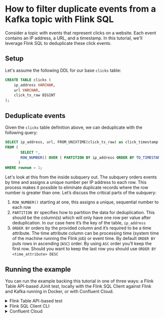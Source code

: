 # How to filter duplicate events from a Kafka topic with Flink SQL

Consider a topic with events that represent clicks on a website. Each event contains an IP address, a URL, and a timestamp.
In this tutorial, we'll leverage Flink SQL to deduplicate these click events.

## Setup

Let's assume the following DDL for our base `clicks` table:

```sql
CREATE TABLE clicks (
    ip_address VARCHAR,
    url VARCHAR,
    click_ts_raw BIGINT
);
```

## Deduplicate events

Given the `clicks` table definition above, we can deduplicate with the following query:

```sql
SELECT ip_address, url, FROM_UNIXTIME(click_ts_raw) as click_timestamp
FROM (
       SELECT *,
       ROW_NUMBER() OVER ( PARTITION BY ip_address ORDER BY TO_TIMESTAMP(FROM_UNIXTIME(click_ts_raw)) ) as rownum FROM clicks
      )
WHERE rownum = 1;
```

Let's look at this from the inside subquery out. The subquery orders events by time and assigns a unique number per IP address to each row. This process makes it possible to eliminate duplicate records where the row number is greater than one. Let’s discuss the critical parts of the subquery:

1. `ROW_NUMBER()` starting at one, this assigns a unique, sequential number to each row
2. `PARTITION BY` specifies how to partition the data for deduplication. This should be the column(s) which will only have one row per value after deduplication. In our case here it’s the key of the table, `ip_address`
3. `ORDER BY` orders by the provided column and it’s required to be a time attribute. The time attribute column can be processing time (system time of the machine running the Flink job) or event time. By default `ORDER BY` puts rows in ascending (`ASC`) order. By using `ASC` order you’ll keep the first row. Should you want to keep the last row you should use `ORDER BY <time_attribute> DESC`


## Running the example

You can run the example backing this tutorial in one of three ways: a Flink Table API-based JUnit test, locally with the Flink SQL Client 
against Flink and Kafka running in Docker, or with Confluent Cloud.

<details>
  <summary>Flink Table API-based test</summary>

  #### Prerequisites

  * Java 17, e.g., follow the OpenJDK installation instructions [here](https://openjdk.org/install/) if you don't have Java. 
  * Docker running via [Docker Desktop](https://docs.docker.com/desktop/) or [Docker Engine](https://docs.docker.com/engine/install/)

  #### Run the test

Run the following command to execute [FlinkSqlFindingDistinctTest#testFindDistinct](src/test/java/io/confluent/developer/FlinkSqlFindingDistinctTest.java):

  ```plaintext
  ./gradlew clean :deduplication:flinksql:test
  ```

  The test starts Kafka and Schema Registry with [Testcontainers](https://testcontainers.com/), runs the Flink SQL commands
  above against a local Flink `StreamExecutionEnvironment`, and ensures that the deduplicated results are what we expect.
</details>

<details>
  <summary>Flink SQL Client CLI</summary>

  #### Prerequisites

  * Docker running via [Docker Desktop](https://docs.docker.com/desktop/) or [Docker Engine](https://docs.docker.com/engine/install/)
  * [Docker Compose](https://docs.docker.com/compose/install/). Ensure that the command `docker compose version` succeeds.

  #### Run the commands

  First, start Flink and Kafka:

  ```shell
  docker compose -f ./docker/docker-compose-flinksql.yml up -d
  ```

  Next, open the Flink SQL Client CLI:

  ```shell
  docker exec -it flink-sql-client sql-client.sh
  ```

  Finally, run following SQL statements to create the `clicks` table backed by Kafka running in Docker, populate it with
  test data, and run the deduplication query.

  ```sql
  CREATE TABLE clicks (
      ip_address VARCHAR, 
      url VARCHAR,
      click_ts_raw BIGINT
  ) WITH (
      'connector' = 'kafka',
      'topic' = 'clicks',
      'properties.bootstrap.servers' = 'broker:9092',
      'scan.startup.mode' = 'earliest-offset',
      'key.format' = 'raw',
      'key.fields' = 'ip_address',
      'value.format' = 'avro-confluent',
      'value.avro-confluent.url' = 'http://schema-registry:8081',
      'value.fields-include' = 'EXCEPT_KEY'
  );
  ```

  ```sql
  INSERT INTO clicks
  VALUES ( '10.0.0.1',  'https://acme.com/index.html',    1692812175),
         ( '10.0.0.12', 'https://amazon.com/index.html',  1692826575),
         ( '10.0.0.13', 'https://confluent/index.html',   1692826575),
         ( '10.0.0.1',  'https://acme.com/index.html',    1692812175),
         ( '10.0.0.12', 'https://amazon.com/index.html',  1692819375),
         ( '10.0.0.13', 'https://confluent/index.html',   1692826575);
  ```

  ```sql
  SELECT ip_address, url, FROM_UNIXTIME(click_ts_raw) as click_timestamp
  FROM (
         SELECT *,
         ROW_NUMBER() OVER ( PARTITION BY ip_address ORDER BY TO_TIMESTAMP(FROM_UNIXTIME(click_ts_raw)) ) as rownum FROM clicks
        )
  WHERE rownum = 1;
  ```

  The query output should look like this:

  ```plaintext
                     ip_address                            url                click_timestamp
                       10.0.0.1    https://acme.com/index.html            2023-08-23 17:36:15
                      10.0.0.13   https://confluent/index.html            2023-08-23 21:36:15
                      10.0.0.12  https://amazon.com/index.html            2023-08-23 19:36:15
  ```

  When you are finished, clean up the containers used for this tutorial by running:

  ```shell
  docker compose -f ./docker/docker-compose-flinksql.yml down
  ```

</details>

<details>
  <summary>Confluent Cloud</summary>

  #### Prerequisites

  * A [Confluent Cloud](https://confluent.cloud/signup) account
  * A Flink compute pool created in Confluent Cloud. Follow [this](https://docs.confluent.io/cloud/current/flink/get-started/quick-start-cloud-console.html) quick start to create one.

  #### Run the commands

  In the Confluent Cloud Console, navigate to your environment and then click the `Open SQL Workspace` button for the compute
  pool that you have created.

  Select the default catalog (Confluent Cloud environment) and database (Kafka cluster) to use with the dropdowns at the top right.

  Finally, run following SQL statements to create the `clicks` table, populate it with test data, and run the deduplication query.

  ```sql
  CREATE TABLE clicks (
      ip_address VARCHAR,
      url VARCHAR,
      click_ts_raw BIGINT
  );
  ```

  ```sql
  INSERT INTO clicks
  VALUES ( '10.0.0.1',  'https://acme.com/index.html',    1692812175),
         ( '10.0.0.12', 'https://amazon.com/index.html',  1692826575),
         ( '10.0.0.13', 'https://confluent/index.html',   1692826575),
         ( '10.0.0.1',  'https://acme.com/index.html',    1692812175),
         ( '10.0.0.12', 'https://amazon.com/index.html',  1692819375),
         ( '10.0.0.13', 'https://confluent/index.html',   1692826575);
  ```

  ```sql
  SELECT ip_address, url, FROM_UNIXTIME(click_ts_raw) as click_timestamp
  FROM (
         SELECT *,
         ROW_NUMBER() OVER ( PARTITION BY ip_address ORDER BY TO_TIMESTAMP(FROM_UNIXTIME(click_ts_raw)) ) as rownum FROM clicks
        )
  WHERE rownum = 1;
  ```

  The query output should look like this:

  ![](img/query-output.png)

